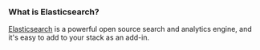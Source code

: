 <!-- usedin: [ _legacy_docker/AddOns/elasticsearch.md, _maestro/AddOns/elasticsearch.md, _node/addons/elasticsearch.md, _rails/AddOns/elasticsearch.md] -->


### What is Elasticsearch?
[Elasticsearch](http://www.elasticsearch.org/) is a powerful open source search and analytics engine, and it's easy to add to your stack as an add-in.

